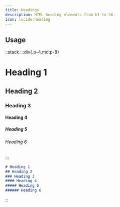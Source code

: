 ```yaml
---
title: Headings
description: HTML heading elements from h1 to h6.
icon: lucide:heading
---
```


## Usage

::stack
  :::div{.p-4.md:p-8}
  # Heading 1
  
  ## Heading 2
  
  ### Heading 3
  
  #### Heading 4
  
  ##### Heading 5
  
  ###### Heading 6
  :::

```md
# Heading 1
## Heading 2
### Heading 3
#### Heading 4
##### Heading 5
###### Heading 6
```
:: 
